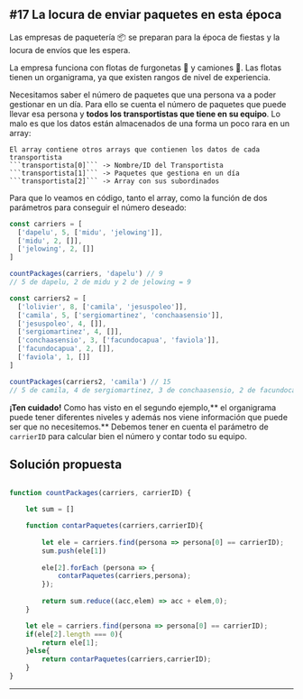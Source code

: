## #17 La locura de enviar paquetes en esta época

Las empresas de paquetería 📦 se preparan para la época de fiestas y la locura de envíos que les espera.

La empresa funciona con flotas de furgonetas 🚛 y camiones 🚚. Las flotas tienen un organigrama, ya que existen rangos de nivel de experiencia.

Necesitamos saber el número de paquetes que una persona va a poder gestionar en un día. Para ello se cuenta el número de paquetes que puede llevar esa persona y **todos los transportistas que tiene en su equipo**. Lo malo es que los datos están almacenados de una forma un poco rara en un array:

    El array contiene otros arrays que contienen los datos de cada transportista
    ```transportista[0]``` -> Nombre/ID del Transportista
    ```transportista[1]``` -> Paquetes que gestiona en un día
    ```transportista[2]``` -> Array con sus subordinados


Para que lo veamos en código, tanto el array, como la función de dos parámetros para conseguir el número deseado:

```javascript
const carriers = [
  ['dapelu', 5, ['midu', 'jelowing']],
  ['midu', 2, []],
  ['jelowing', 2, []]
]

countPackages(carriers, 'dapelu') // 9
// 5 de dapelu, 2 de midu y 2 de jelowing = 9

const carriers2 = [
  ['lolivier', 8, ['camila', 'jesuspoleo']],
  ['camila', 5, ['sergiomartinez', 'conchaasensio']],
  ['jesuspoleo', 4, []],
  ['sergiomartinez', 4, []],
  ['conchaasensio', 3, ['facundocapua', 'faviola']],
  ['facundocapua', 2, []],
  ['faviola', 1, []]
]

countPackages(carriers2, 'camila') // 15
// 5 de camila, 4 de sergiomartinez, 3 de conchaasensio, 2 de facundocapua y 1 de faviola = 15
```

**¡Ten cuidado!** Como has visto en el segundo ejemplo,** el organigrama puede tener diferentes niveles y además nos viene información que puede ser que no necesitemos.** Debemos tener en cuenta el parámetro de ```carrierID``` para calcular bien el número y contar todo su equipo.


## Solución propuesta

```javascript

function countPackages(carriers, carrierID) {

    let sum = []

    function contarPaquetes(carriers,carrierID){
        
        let ele = carriers.find(persona => persona[0] == carrierID);
        sum.push(ele[1])
        
        ele[2].forEach (persona => {
            contarPaquetes(carriers,persona); 
        });
        
        return sum.reduce((acc,elem) => acc + elem,0);
    }

    let ele = carriers.find(persona => persona[0] == carrierID); 
    if(ele[2].length === 0){
        return ele[1];
    }else{
        return contarPaquetes(carriers,carrierID);
    }
}

```

---
